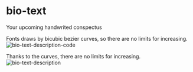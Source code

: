 # bio-text
Your upcoming handwrited conspectus

Fonts draws by bicubic bezier curves, so there are no limits for increasing.
![bio-text-description-code](https://user-images.githubusercontent.com/70776479/207784295-96523997-36d0-4148-8058-f582e03c9f3b.png)

Thanks to the curves, there are no limits for increasing.
![bio-text-description](https://user-images.githubusercontent.com/70776479/207784325-27aeaa7a-e067-4e79-8be4-731cb4417ab4.png)
